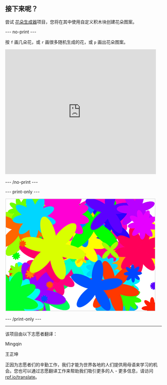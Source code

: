 ## 接下来呢？

尝试 [花朵生成器](https://projects.raspberrypi.org/zh-CN/projects/flower-generator?utm_source=pathway&utm_medium=whatnext&utm_campaign=projects)项目，您将在其中使用自定义积木块创建花朵图案。

--- no-print ---

按 `f` 画几朵花，或 `r` 画很多随机生成的花，或 `p` 画出花朵图案。

<div class="scratch-preview">
  <iframe allowtransparency="true" width="485" height="402" src="https://scratch.mit.edu/projects/embed/253355932/?autostart=false" frameborder="0" scrolling="no"></iframe>
</div>

--- /no-print ---

--- print-only ---

![随机生成花朵](images/flower-random.png)

--- /print-only ---


***
该项目由以下志愿者翻译：

Mingqin

王正坤

正因为志愿者们的辛勤工作，我们才能为世界各地的人们提供用母语来学习的机会。您也可以通过志愿翻译工作来帮助我们吸引更多的人 - 更多信息，请访问[rpf.io/translate](https://rpf.io/translate)。